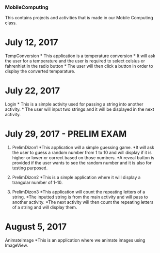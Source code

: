 ### MobileComputing
This contains projects and activities that is made in our Mobile Computing class.

# July 12, 2017
TempConversion
	* This application is a temperature conversion
	* It will ask the user for a temperature and the user is required to select celsius or fahrenhiet in the radio button
	* The user will then click a button in order to display the converted temparature.

# July 22, 2017
Login
	* This is a simple activity used for passing a string into another activity.
	* The user will input two strings and it will be displayed in the next activity.

# July 29, 2017 - PRELIM EXAM
1. PrelimDizon1
*This application will a simple guessing game.
*It will ask the user to guess a random number from 1 to 10 and will display if it is higher or lower or correct based on those numbers.
*A reveal button is provided if the user wants to see the random number and it is also for testing purposed.

2. PrelimDizon2
*This is a simple application where it will display a trangular number of 1-10.

3. PrelimDizon3
*This application will count the repeating letters of a string.
*The inputted string is from the main activity and will pass to another activity.
*The next activity will then count the repeating letters of a string and will display them.

# August 5, 2017
AnimateImage
*This is an application where we animate images using ImageView.